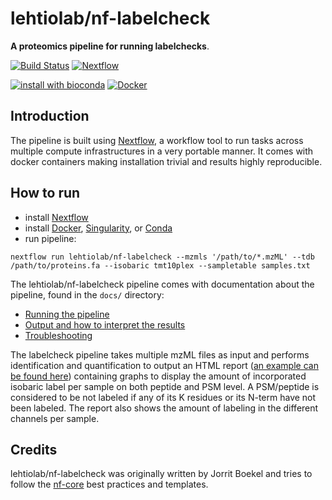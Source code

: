 # lehtiolab/nf-labelcheck

**A proteomics pipeline for running labelchecks**.

[![Build Status](https://api.travis-ci.org/lehtiolab/nf-labelcheck.svg?branch=master)](https://travis-ci.org/lehtiolab/nf-labelcheck)
[![Nextflow](https://img.shields.io/badge/nextflow-%E2%89%A519.04.1-brightgreen.svg)](https://www.nextflow.io/)

[![install with bioconda](https://img.shields.io/badge/install%20with-bioconda-brightgreen.svg)](http://bioconda.github.io/)
[![Docker](https://img.shields.io/badge/docker%20build-automated-blue)](https://hub.docker.com/r/lehtiolab/nf-labelcheck)

## Introduction
The pipeline is built using [Nextflow](https://www.nextflow.io), a workflow tool to run tasks across multiple compute infrastructures in a very portable manner. It comes with docker containers making installation trivial and results highly reproducible.

## How to run

- install [Nextflow](https://nextflow.io)
- install [Docker](https://docs.docker.com/engine/installation/), [Singularity](https://www.sylabs.io/guides/3.0/user-guide/), or [Conda](https://conda.io/miniconda.html)
- run pipeline:

```nextflow run lehtiolab/nf-labelcheck --mzmls '/path/to/*.mzML' --tdb /path/to/proteins.fa --isobaric tmt10plex --sampletable samples.txt```

The lehtiolab/nf-labelcheck pipeline comes with documentation about the pipeline, found in the `docs/` directory:

- [Running the pipeline](docs/usage.md)
- [Output and how to interpret the results](docs/output.md)
- [Troubleshooting](https://nf-co.re/usage/troubleshooting)

The labelcheck pipeline takes multiple mzML files as input and performs identification and quantification to output an HTML report ([an example can be found here](docs/example_qc.html)) containing graphs to display the amount of incorporated isobaric label per sample on both peptide and PSM level. A PSM/peptide is considered to be not labeled if any of its K residues or its N-term have not been labeled. The report also shows the amount of labeling in the different channels per sample.

## Credits
lehtiolab/nf-labelcheck was originally written by Jorrit Boekel and tries to follow the [nf-core](https://nf-co.re) best practices and templates.

